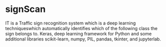 # signScan
IT is a Traffic sign recognition system which is a  deep learning techniqueswhich automatically identifies which of the following class the sign belongs to.
Keras, deep learning framework for Python and some additional libraries scikit-learn, numpy, PIL, pandas, tkinter, and jupyterlab.
